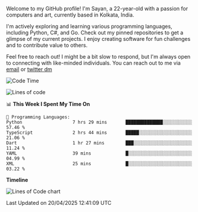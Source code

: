 Welcome to my GitHub profile! I'm Sayan, a 22-year-old with a passion for computers and art, currently based in Kolkata, India.

I'm actively exploring and learning various programming languages, including Python, C#, and Go. Check out my pinned repositories to get a glimpse of my current projects. I enjoy creating software for fun challenges and to contribute value to others.

Feel free to reach out! I might be a bit slow to respond, but I'm always open to connecting with like-minded individuals. You can reach out to me via [email](mailto:me@sayanbiswas.in) or [twitter dm](https://twitter.com/TheDankDel)

<!--START_SECTION:waka-->
![Code Time](http://img.shields.io/badge/Code%20Time-2%2C208%20hrs%2026%20mins-blue)

![Lines of code](https://img.shields.io/badge/From%20Hello%20World%20I%27ve%20Written-7.9%20million%20lines%20of%20code-blue)

📊 **This Week I Spent My Time On** 

```text
💬 Programming Languages: 
Python                   7 hrs 29 mins       ██████████████░░░░░░░░░░░   57.46 % 
TypeScript               2 hrs 44 mins       █████░░░░░░░░░░░░░░░░░░░░   21.06 % 
Dart                     1 hr 27 mins        ███░░░░░░░░░░░░░░░░░░░░░░   11.24 % 
YAML                     39 mins             █░░░░░░░░░░░░░░░░░░░░░░░░   04.99 % 
XML                      25 mins             █░░░░░░░░░░░░░░░░░░░░░░░░   03.22 % 
```

**Timeline**

![Lines of Code chart](https://raw.githubusercontent.com/Dank-del/Dank-del/main/assets/bar_graph.png)


 Last Updated on 20/04/2025 12:41:09 UTC
<!--END_SECTION:waka-->

